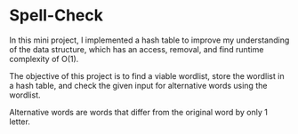 # Spell-Check
In this mini project, I implemented a hash table to improve my understanding of the data structure, which has an access, removal, and find runtime
complexity of O(1). 

The objective of this project is to find a viable wordlist, store the wordlist in a hash table, and check the given input for alternative words using the
wordlist.

Alternative words are words that differ from the original word by only 1 letter.
